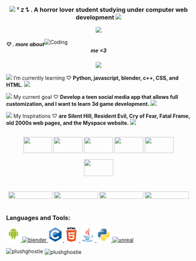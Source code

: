<h3 align="center"> <img src="https://media.discordapp.net/attachments/1194737908381397139/1198546993753096292/IMG_7387.gif"> ᶻ 𝗓 𐰁 . A horror lover student studying under computer web development <img src="https://media.discordapp.net/attachments/1194737908381397139/1198546993753096292/IMG_7387.gif"> </h3>
<p align="center"> <img src="https://media.discordapp.net/attachments/1194737908381397139/1198582959096221696/IMG_3620.jpg?ex=65bf6e5e&is=65acf95e&hm=9ec3a02998d3e052b03e39612e1f5bc3ac9c845b60980167a5d412dca4ad75cb&"> </p>

<img align="right" alt="Coding" width="400" src="https://camo.githubusercontent.com/c1e2001a428c33df2d9edc842ed1c8c860c51245744beb083e3c4d2f12a244ef/68747470733a2f2f6d656469612e646973636f72646170702e6e65742f6174746163686d656e74732f313139343733373930383338313339373133392f313139383532373439363731393731323239372f556e7469746c6564315f32303234303132313032313933322e706e67">

<h5 align="center"> ♡ . more about me <3 </h5>

<p align="center"> <img src="https://media.discordapp.net/attachments/1025549489525760126/1079998236435169280/rosa-byDuffzin-1-1-1.gif"> </p>

<img src="https://media.discordapp.net/attachments/1194737908381397139/1198546994872991794/Tumblr_l_18563478765129.gif"> I’m currently learning ♡ **Python, javascript, blender, c++, CSS, and HTML.** <img src="https://media.discordapp.net/attachments/1194737908381397139/1198687528618836078/IMG_7390.gif">

<img src="https://media.discordapp.net/attachments/1194737908381397139/1198546994872991794/Tumblr_l_18563478765129.gif"> My current goal ♡ **Develop a teen social media app that allows full customization, and I want to learn 3d game development.** <img src="https://media.discordapp.net/attachments/1194737908381397139/1198687529679994900/05311DB4-3B74-45B9-A85D-D7E530DBA5D8.gif">

<img src="https://media.discordapp.net/attachments/1194737908381397139/1198546994872991794/Tumblr_l_18563478765129.gif"> My Inspirations ♡ **are Silent Hill, Resident Evil, Cry of Fear, Fatal Frame, old 2000s web pages, and the Myspace website.** <img src="https://media.discordapp.net/attachments/1194737908381397139/1198687529361219594/01D986FD-768F-42BB-8B53-D85A49B62E7C.gif">

##

<div><center>

<img src="https://media.discordapp.net/attachments/1194737908381397139/1198542195171545218/Untitled2_20240121031745.png" class="fr-fic fr-dii" width="78" height="44.1406">

<img src="https://media.discordapp.net/attachments/1194737908381397139/1198542195922321469/Untitled2_20240121031742.png" class="fr-fic fr-dii" width="79" height="44.7031">

<img src="https://media.discordapp.net/attachments/1194737908381397139/1198542196660518952/Untitled2_20240121031735.png" class="fr-fic fr-dii" width="79" height="44.7031">

<img src="https://media.discordapp.net/attachments/1194737908381397139/1198542196887007262/IMG_3910.png" class="fr-fic fr-dii" width="79" height="44.7031">

<img src="https://media.discordapp.net/attachments/1194737908381397139/1198542197327417364/IMG_3963.png" class="fr-fic fr-dii" width="79" height="44.7031">

<img src="https://media.discordapp.net/attachments/1194737908381397139/1198542196417245224/Untitled2_20240121031740.png" class="fr-fic fr-dii" width="80" height="45.2812"></span></span></p><p><span style="color: #e0f799;">

</center>

#

<div><center>

<img src="https://media.discordapp.net/attachments/1194737908381397139/1198520469654098010/dd85byt-00192981-e259-4bd0-99b3-c88d0d349706.gif" width="120" height="20">

<img src="https://media.discordapp.net/attachments/1194737908381397139/1198520470618787931/toys.gif" width="120" height="20">

<img src="https://media.discordapp.net/attachments/1194737908381397139/1198520470312599612/dreamy.gif" width="120" height="20">

<img src="https://media.discordapp.net/attachments/1194737908381397139/1198520470010601542/defm5bu-9f182a17-4353-4ac9-9ba5-54814c7bff69.gif" width="120" height="20">

</center>

#

<h3 align="left">Languages and Tools:</h3>
<p align="left"> <a href="https://developer.android.com" target="_blank" rel="noreferrer"> <img src="https://raw.githubusercontent.com/devicons/devicon/master/icons/android/android-original-wordmark.svg" alt="android" width="40" height="40"/> </a> <a href="https://www.blender.org/" target="_blank" rel="noreferrer"> <img src="https://download.blender.org/branding/community/blender_community_badge_white.svg" alt="blender" width="40" height="40"/> </a> <a href="https://www.cprogramming.com/" target="_blank" rel="noreferrer"> <img src="https://raw.githubusercontent.com/devicons/devicon/master/icons/c/c-original.svg" alt="c" width="40" height="40"/> </a> <a href="https://www.w3.org/html/" target="_blank" rel="noreferrer"> <img src="https://raw.githubusercontent.com/devicons/devicon/master/icons/html5/html5-original-wordmark.svg" alt="html5" width="40" height="40"/> </a> <a href="https://www.java.com" target="_blank" rel="noreferrer"> <img src="https://raw.githubusercontent.com/devicons/devicon/master/icons/java/java-original.svg" alt="java" width="40" height="40"/> </a> <a href="https://www.python.org" target="_blank" rel="noreferrer"> <img src="https://raw.githubusercontent.com/devicons/devicon/master/icons/python/python-original.svg" alt="python" width="40" height="40"/> </a> <a href="https://unrealengine.com/" target="_blank" rel="noreferrer"> <img src="https://raw.githubusercontent.com/kenangundogan/fontisto/036b7eca71aab1bef8e6a0518f7329f13ed62f6b/icons/svg/brand/unreal-engine.svg" alt="unreal" width="40" height="40"/> </a> </p>

<p><img align="left" src="https://github-readme-stats.vercel.app/api/top-langs?username=plushghostie&show_icons=true&locale=en&layout=compact" alt="plushghostie" /></p>

<p>&nbsp;<img align="center" src="https://github-readme-stats.vercel.app/api?username=plushghostie&show_icons=true&locale=en" alt="plushghostie" /></p>
